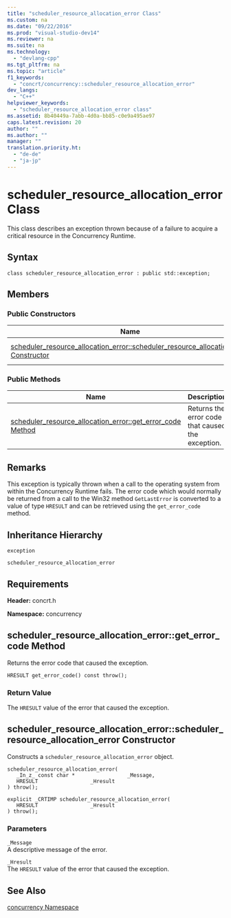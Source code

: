```yaml
---
title: "scheduler_resource_allocation_error Class"
ms.custom: na
ms.date: "09/22/2016"
ms.prod: "visual-studio-dev14"
ms.reviewer: na
ms.suite: na
ms.technology: 
  - "devlang-cpp"
ms.tgt_pltfrm: na
ms.topic: "article"
f1_keywords: 
  - "concrt/concurrency::scheduler_resource_allocation_error"
dev_langs: 
  - "C++"
helpviewer_keywords: 
  - "scheduler_resource_allocation_error class"
ms.assetid: 8b40449a-7abb-4d0a-bb85-c0e9a495ae97
caps.latest.revision: 20
author: ""
ms.author: ""
manager: ""
translation.priority.ht: 
  - "de-de"
  - "ja-jp"
---
```

# scheduler_resource_allocation_error Class
This class describes an exception thrown because of a failure to acquire a critical resource in the Concurrency Runtime.  
  
## Syntax  
  
```  
class scheduler_resource_allocation_error : public std::exception;  
```  
  
## Members  
  
### Public Constructors  
  
|Name|Description|  
|----------|-----------------|  
|[scheduler_resource_allocation_error::scheduler_resource_allocation_error Constructor](#scheduler_resource_allocation_error__scheduler_resource_allocation_error_constructor)|Overloaded. Constructs a                                         `scheduler_resource_allocation_error` object.|  
  
### Public Methods  
  
|Name|Description|  
|----------|-----------------|  
|[scheduler_resource_allocation_error::get_error_code Method](#scheduler_resource_allocation_error__get_error_code_method)|Returns the error code that caused the exception.|  
  
## Remarks  
 This exception is typically thrown when a call to the operating system from within the Concurrency Runtime fails. The error code which would normally be returned from a call to the Win32 method                 `GetLastError` is converted to a value of type                 `HRESULT` and can be retrieved using the                 `get_error_code` method.  
  
## Inheritance Hierarchy  
 `exception`  
  
 `scheduler_resource_allocation_error`  
  
## Requirements  
 **Header:** concrt.h  
  
 **Namespace:** concurrency  
  
##  <a name="scheduler_resource_allocation_error__get_error_code_method"></a>  scheduler_resource_allocation_error::get_error_code Method  
 Returns the error code that caused the exception.  
  
```  
HRESULT get_error_code() const throw();  
```  
  
### Return Value  
 The                         `HRESULT` value of the error that caused the exception.  
  
##  <a name="scheduler_resource_allocation_error__scheduler_resource_allocation_error_constructor"></a>  scheduler_resource_allocation_error::scheduler_resource_allocation_error Constructor  
 Constructs a                 `scheduler_resource_allocation_error` object.  
  
```  
scheduler_resource_allocation_error(  
   _In_z_ const char *                 _Message,  
   HRESULT                 _Hresult  
) throw();  
  
explicit _CRTIMP scheduler_resource_allocation_error(  
   HRESULT                 _Hresult  
) throw();  
```  
  
### Parameters  
 `_Message`  
 A descriptive message of the error.  
  
 `_Hresult`  
 The                                 `HRESULT` value of the error that caused the exception.  
  
## See Also  
 [concurrency Namespace](../vs140/concurrency-namespace.md)